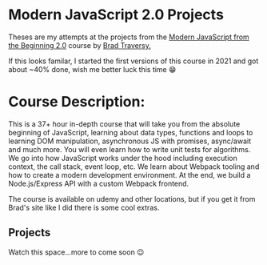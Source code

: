 # Modern JavaScript 2.0 Projects
Theses are my attempts at the projects from the [Modern JavaScript from the Beginning 2.0](https://www.traversymedia.com/modern-javascript-2-0) course by [Brad Traversy.](https://www.linkedin.com/in/bradtraversy/)

If this looks familar, I started the first versions of this course in 2021 and got about ~40% done, wish me better luck this time 😁

# Course Description:
This is a 37+ hour in-depth course that will take you from the absolute beginning of JavaScript, learning about data types, functions and loops to learning DOM manipulation, asynchronous JS with promises, async/await and much more. You will even learn how to write unit tests for algorithms. We go into how JavaScript works under the hood including execution context, the call stack, event loop, etc. We learn about Webpack tooling and how to create a modern development environment. At the end, we build a Node.js/Express API with a custom Webpack frontend.

The course is available on udemy and other locations, but if you get it from Brad's site like I did there is some cool extras.

## Projects
 Watch this space...more to come soon 😉
